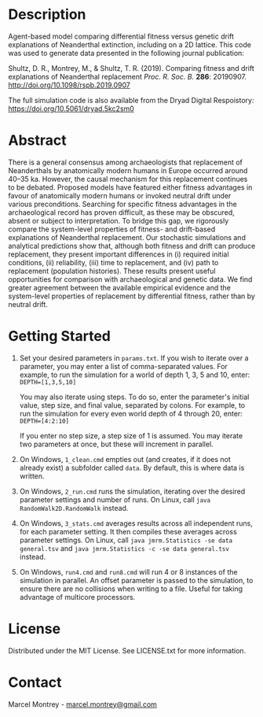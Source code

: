 # Description
Agent-based model comparing differential fitness versus genetic drift explanations of Neanderthal extinction, including on a 2D lattice. This code was used to generate data presented in the following journal publication:

Shultz, D. R., Montrey, M., & Shultz, T. R. (2019). Comparing fitness and drift explanations of Neanderthal replacement *Proc. R. Soc. B.* **286**: 20190907. http://doi.org/10.1098/rspb.2019.0907

The full simulation code is also available from the Dryad Digital Respoistory: https://doi.org/10.5061/dryad.5kc2sm0

# Abstract
There is a general consensus among archaeologists that replacement of Neanderthals by anatomically modern humans in Europe occurred around 40–35 ka. However, the causal mechanism for this replacement continues to be debated. Proposed models have featured either fitness advantages in favour of anatomically modern humans or invoked neutral drift under various preconditions. Searching for specific fitness advantages in the archaeological record has proven difficult, as these may be obscured, absent or subject to interpretation. To bridge this gap, we rigorously compare the system-level properties of fitness- and drift-based explanations of Neanderthal replacement. Our stochastic simulations and analytical predictions show that, although both fitness and drift can produce replacement, they present important differences in (i) required initial conditions, (ii) reliability, (iii) time to replacement, and (iv) path to replacement (population histories). These results present useful opportunities for comparison with archaeological and genetic data. We find greater agreement between the available empirical evidence and the system-level properties of replacement by differential fitness, rather than by neutral drift.

# Getting Started
1. Set your desired parameters in `params.txt`. If you wish to iterate over a parameter, you may enter a list of comma-separated values. For example, to run the simulation for a world of depth 1, 3, 5 and 10, enter:
	`DEPTH=[1,3,5,10]`

	You may also iterate using steps. To do so, enter the parameter's initial value, step size, and final value, separated by colons. For example, to run the simulation for every even world depth of 4 through 20, enter:
	`DEPTH=[4:2:10]`

	If you enter no step size, a step size of 1 is assumed. You may iterate two parameters at once, but these will increment in parallel.

2. On Windows, `1_clean.cmd` empties out (and creates, if it does not already exist) a subfolder called `data`. By default, this is where data is written.

3. On Windows, `2_run.cmd` runs the simulation, iterating over the desired parameter settings and number of runs. On Linux, call `java RandomWalk2D.RandomWalk` instead.

4. On Windows, `3_stats.cmd` averages results across all independent runs, for each parameter setting. It then compiles these averages across parameter settings. On Linux, call `java jmrm.Statistics -se data general.tsv` and `java jmrm.Statistics -c -se data general.tsv` instead.

5. On Windows, `run4.cmd` and `run8.cmd` will run 4 or 8 instances of the simulation in parallel. An offset parameter is passed to the simulation, to ensure there are no collisions when writing to a file. Useful for taking advantage of multicore processors.

# License
Distributed under the MIT License. See LICENSE.txt for more information.

# Contact
Marcel Montrey - marcel.montrey@gmail.com

